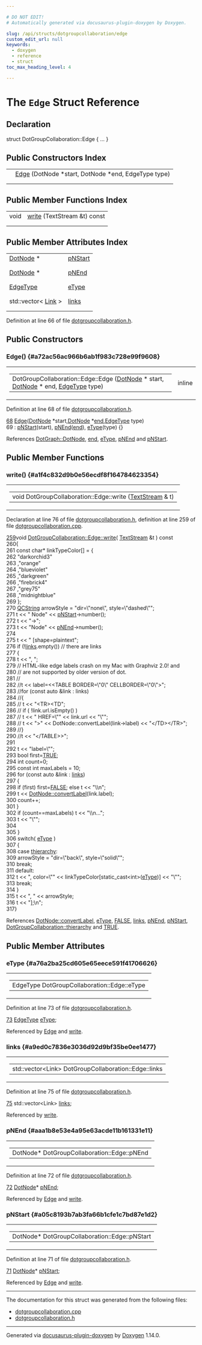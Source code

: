```yaml
---

# DO NOT EDIT!
# Automatically generated via docusaurus-plugin-doxygen by Doxygen.

slug: /api/structs/dotgroupcollaboration/edge
custom_edit_url: null
keywords:
  - doxygen
  - reference
  - struct
toc_max_heading_level: 4

---
```


<div class="doxyPage">

# The `Edge` Struct Reference



## Declaration

<div class="doxyDeclaration">
struct DotGroupCollaboration::Edge { ... }
</div>

## Public Constructors Index

<table class="doxyMembersIndex">

<tr class="doxyMemberIndexItem">
<td class="doxyMemberIndexItemType" align="left" valign="top"></td>
<td class="doxyMemberIndexItemName" align="left" valign="top"><a href="#a72ac56ac966b6ab1f983c728e99f9608">Edge</a> (DotNode *start, DotNode *end, EdgeType type)</td>
</tr>
<tr class="doxyMemberIndexDescription">
<td class="doxyMemberIndexDescriptionLeft"></td>
<td class="doxyMemberIndexDescriptionRight">
</td>
</tr>
<tr class="doxyMemberIndexSeparator">
<td class="doxyMemberIndexSeparator" colspan="2"></td>
</tr>

</table>

## Public Member Functions Index

<table class="doxyMembersIndex">

<tr class="doxyMemberIndexItem">
<td class="doxyMemberIndexItemType" align="left" valign="top">void</td>
<td class="doxyMemberIndexItemName" align="left" valign="top"><a href="#a1f4c832d9b0e56ecdf8f164784623354">write</a> (TextStream &amp;t) const</td>
</tr>
<tr class="doxyMemberIndexDescription">
<td class="doxyMemberIndexDescriptionLeft"></td>
<td class="doxyMemberIndexDescriptionRight">
</td>
</tr>
<tr class="doxyMemberIndexSeparator">
<td class="doxyMemberIndexSeparator" colspan="2"></td>
</tr>

</table>

## Public Member Attributes Index

<table class="doxyMembersIndex">

<tr class="doxyMemberIndexItem">
<td class="doxyMemberIndexItemType" align="left" valign="top"><a href="/web-doxygen/docs/api/classes/dotnode">DotNode</a> *</td>
<td class="doxyMemberIndexItemName" align="left" valign="top"><a href="#a05c8193b7ab3fa66b1cfe1c7bd87e1d2">pNStart</a></td>
</tr>
<tr class="doxyMemberIndexDescription">
<td class="doxyMemberIndexDescriptionLeft"></td>
<td class="doxyMemberIndexDescriptionRight">
</td>
</tr>
<tr class="doxyMemberIndexSeparator">
<td class="doxyMemberIndexSeparator" colspan="2"></td>
</tr>

<tr class="doxyMemberIndexItem">
<td class="doxyMemberIndexItemType" align="left" valign="top"><a href="/web-doxygen/docs/api/classes/dotnode">DotNode</a> *</td>
<td class="doxyMemberIndexItemName" align="left" valign="top"><a href="#aaa1b8e53e4a95e63acde11b161331e11">pNEnd</a></td>
</tr>
<tr class="doxyMemberIndexDescription">
<td class="doxyMemberIndexDescriptionLeft"></td>
<td class="doxyMemberIndexDescriptionRight">
</td>
</tr>
<tr class="doxyMemberIndexSeparator">
<td class="doxyMemberIndexSeparator" colspan="2"></td>
</tr>

<tr class="doxyMemberIndexItem">
<td class="doxyMemberIndexItemType" align="left" valign="top"><a href="/web-doxygen/docs/api/classes/dotgroupcollaboration/#ab83aa11b8617398a50923c04c2541624">EdgeType</a></td>
<td class="doxyMemberIndexItemName" align="left" valign="top"><a href="#a76a2ba25cd605e65eece591f41706626">eType</a></td>
</tr>
<tr class="doxyMemberIndexDescription">
<td class="doxyMemberIndexDescriptionLeft"></td>
<td class="doxyMemberIndexDescriptionRight">
</td>
</tr>
<tr class="doxyMemberIndexSeparator">
<td class="doxyMemberIndexSeparator" colspan="2"></td>
</tr>

<tr class="doxyMemberIndexItem">
<td class="doxyMemberIndexItemType" align="left" valign="top">std::vector&lt; <a href="/web-doxygen/docs/api/structs/dotgroupcollaboration/link">Link</a> &gt;</td>
<td class="doxyMemberIndexItemName" align="left" valign="top"><a href="#a9ed0c7836e3036d92d9bf35be0ee1477">links</a></td>
</tr>
<tr class="doxyMemberIndexDescription">
<td class="doxyMemberIndexDescriptionLeft"></td>
<td class="doxyMemberIndexDescriptionRight">
</td>
</tr>
<tr class="doxyMemberIndexSeparator">
<td class="doxyMemberIndexSeparator" colspan="2"></td>
</tr>

</table>


<p>Definition at line 66 of file <a href="/web-doxygen/docs/api/files/src/dotgroupcollaboration-h">dotgroupcollaboration.h</a>.</p>


<div class="doxySectionDef">

## Public Constructors

### Edge() {#a72ac56ac966b6ab1f983c728e99f9608}

<div class="doxyMemberItem">
<div class="doxyMemberProto">
<table class="doxyMemberLabels">
<tr class="doxyMemberLabels">
<td class="doxyMemberLabelsLeft">
<table class="doxyMemberName">
<tr>
<td class="doxyMemberName">DotGroupCollaboration::Edge::Edge (<a href="/web-doxygen/docs/api/classes/dotnode">DotNode</a> * start, <a href="/web-doxygen/docs/api/classes/dotnode">DotNode</a> * end, <a href="/web-doxygen/docs/api/classes/dotgroupcollaboration/#ab83aa11b8617398a50923c04c2541624">EdgeType</a> type)</td>
</tr>
</table>
</td>
<td class="doxyMemberLabelsRight">
<span class="doxyMemberLabels">
<span class="doxyMemberLabel inline">inline</span>
</span>
</td>
</tr>
</table>
</div>
<div class="doxyMemberDoc">



<p>Definition at line 68 of file <a href="/web-doxygen/docs/api/files/src/dotgroupcollaboration-h">dotgroupcollaboration.h</a>.</p>


<div class="doxyProgramListing">

<div class="doxyCodeLine"><span class="doxyLineNumber"><a href="#a72ac56ac966b6ab1f983c728e99f9608">68</a></span><span class="doxyLineContent"><span class="doxyHighlight">      <a href="#a72ac56ac966b6ab1f983c728e99f9608">Edge</a>(<a href="/web-doxygen/docs/api/classes/dotgraph/#aef4faee1d16e4f21bb649b73001e3261">DotNode</a> *start,<a href="/web-doxygen/docs/api/classes/dotgraph/#aef4faee1d16e4f21bb649b73001e3261">DotNode</a> *<a href="/web-doxygen/docs/api/files/src/dir-cpp/#ad0550a128905c4e07b633d437992b002">end</a>,<a href="/web-doxygen/docs/api/classes/dotgroupcollaboration/#ab83aa11b8617398a50923c04c2541624">EdgeType</a> type)</span></span></div>
<div class="doxyCodeLine"><span class="doxyLineNumber">69</span><span class="doxyLineContent"><span class="doxyHighlight">        : <a href="#a05c8193b7ab3fa66b1cfe1c7bd87e1d2">pNStart</a>(start), <a href="#aaa1b8e53e4a95e63acde11b161331e11">pNEnd</a>(<a href="/web-doxygen/docs/api/files/src/dir-cpp/#ad0550a128905c4e07b633d437992b002">end</a>), <a href="#a76a2ba25cd605e65eece591f41706626">eType</a>(type) {}</span></span></div>

</div>


<p>References <a href="/web-doxygen/docs/api/classes/dotgraph/#aef4faee1d16e4f21bb649b73001e3261">DotGraph::DotNode</a>, <a href="/web-doxygen/docs/api/files/src/dir-cpp/#ad0550a128905c4e07b633d437992b002">end</a>, <a href="#a76a2ba25cd605e65eece591f41706626">eType</a>, <a href="#aaa1b8e53e4a95e63acde11b161331e11">pNEnd</a> and <a href="#a05c8193b7ab3fa66b1cfe1c7bd87e1d2">pNStart</a>.</p>

</div>
</div>

</div>

<div class="doxySectionDef">

## Public Member Functions

### write() {#a1f4c832d9b0e56ecdf8f164784623354}

<div class="doxyMemberItem">
<div class="doxyMemberProto">
<table class="doxyMemberLabels">
<tr class="doxyMemberLabels">
<td class="doxyMemberLabelsLeft">
<table class="doxyMemberName">
<tr>
<td class="doxyMemberName">void DotGroupCollaboration::Edge::write (<a href="/web-doxygen/docs/api/classes/textstream">TextStream</a> &amp; t)</td>
</tr>
</table>
</td>
</tr>
</table>
</div>
<div class="doxyMemberDoc">



<p>Declaration at line 76 of file <a href="/web-doxygen/docs/api/files/src/dotgroupcollaboration-h">dotgroupcollaboration.h</a>, definition at line 259 of file <a href="/web-doxygen/docs/api/files/src/dotgroupcollaboration-cpp">dotgroupcollaboration.cpp</a>.</p>


<div class="doxyProgramListing">

<div class="doxyCodeLine"><span class="doxyLineNumber"><a href="#a1f4c832d9b0e56ecdf8f164784623354">259</a></span><span class="doxyLineContent"><span class="doxyHighlightKeywordType">void</span><span class="doxyHighlight"> <a href="#a1f4c832d9b0e56ecdf8f164784623354">DotGroupCollaboration::Edge::write</a>( <a href="/web-doxygen/docs/api/classes/textstream">TextStream</a> &amp;t )</span><span class="doxyHighlightKeyword"> const</span></span></div>
<div class="doxyCodeLine"><span class="doxyLineNumber">260</span><span class="doxyLineContent"><span class="doxyHighlight">{</span></span></div>
<div class="doxyCodeLine"><span class="doxyLineNumber">261</span><span class="doxyLineContent"><span class="doxyHighlight">  </span><span class="doxyHighlightKeyword">const</span><span class="doxyHighlight"> </span><span class="doxyHighlightKeywordType">char</span><span class="doxyHighlight">* linkTypeColor[] = {</span></span></div>
<div class="doxyCodeLine"><span class="doxyLineNumber">262</span><span class="doxyLineContent"><span class="doxyHighlight">    </span><span class="doxyHighlightStringLiteral">"darkorchid3"</span></span></div>
<div class="doxyCodeLine"><span class="doxyLineNumber">263</span><span class="doxyLineContent"><span class="doxyHighlight">    ,</span><span class="doxyHighlightStringLiteral">"orange"</span></span></div>
<div class="doxyCodeLine"><span class="doxyLineNumber">264</span><span class="doxyLineContent"><span class="doxyHighlight">    ,</span><span class="doxyHighlightStringLiteral">"blueviolet"</span></span></div>
<div class="doxyCodeLine"><span class="doxyLineNumber">265</span><span class="doxyLineContent"><span class="doxyHighlight">    ,</span><span class="doxyHighlightStringLiteral">"darkgreen"</span></span></div>
<div class="doxyCodeLine"><span class="doxyLineNumber">266</span><span class="doxyLineContent"><span class="doxyHighlight">    ,</span><span class="doxyHighlightStringLiteral">"firebrick4"</span></span></div>
<div class="doxyCodeLine"><span class="doxyLineNumber">267</span><span class="doxyLineContent"><span class="doxyHighlight">    ,</span><span class="doxyHighlightStringLiteral">"grey75"</span></span></div>
<div class="doxyCodeLine"><span class="doxyLineNumber">268</span><span class="doxyLineContent"><span class="doxyHighlight">    ,</span><span class="doxyHighlightStringLiteral">"midnightblue"</span></span></div>
<div class="doxyCodeLine"><span class="doxyLineNumber">269</span><span class="doxyLineContent"><span class="doxyHighlight">  };</span></span></div>
<div class="doxyCodeLine"><span class="doxyLineNumber">270</span><span class="doxyLineContent"><span class="doxyHighlight">  <a href="/web-doxygen/docs/api/classes/qcstring">QCString</a> arrowStyle = </span><span class="doxyHighlightStringLiteral">"dir=\"none\", style=\"dashed\""</span><span class="doxyHighlight">;</span></span></div>
<div class="doxyCodeLine"><span class="doxyLineNumber">271</span><span class="doxyLineContent"><span class="doxyHighlight">  t &lt;&lt; </span><span class="doxyHighlightStringLiteral">"  Node"</span><span class="doxyHighlight"> &lt;&lt; <a href="#a05c8193b7ab3fa66b1cfe1c7bd87e1d2">pNStart</a>-&gt;number();</span></span></div>
<div class="doxyCodeLine"><span class="doxyLineNumber">272</span><span class="doxyLineContent"><span class="doxyHighlight">  t &lt;&lt; </span><span class="doxyHighlightStringLiteral">"-&gt;"</span><span class="doxyHighlight">;</span></span></div>
<div class="doxyCodeLine"><span class="doxyLineNumber">273</span><span class="doxyLineContent"><span class="doxyHighlight">  t &lt;&lt; </span><span class="doxyHighlightStringLiteral">"Node"</span><span class="doxyHighlight"> &lt;&lt; <a href="#aaa1b8e53e4a95e63acde11b161331e11">pNEnd</a>-&gt;number();</span></span></div>
<div class="doxyCodeLine"><span class="doxyLineNumber">274</span></div>
<div class="doxyCodeLine"><span class="doxyLineNumber">275</span><span class="doxyLineContent"><span class="doxyHighlight">  t &lt;&lt; </span><span class="doxyHighlightStringLiteral">" [shape=plaintext"</span><span class="doxyHighlight">;</span></span></div>
<div class="doxyCodeLine"><span class="doxyLineNumber">276</span><span class="doxyLineContent"><span class="doxyHighlight">  </span><span class="doxyHighlightKeywordFlow">if</span><span class="doxyHighlight"> (!<a href="#a9ed0c7836e3036d92d9bf35be0ee1477">links</a>.empty()) </span><span class="doxyHighlightComment">// there are links</span></span></div>
<div class="doxyCodeLine"><span class="doxyLineNumber">277</span><span class="doxyLineContent"><span class="doxyHighlight">  {</span></span></div>
<div class="doxyCodeLine"><span class="doxyLineNumber">278</span><span class="doxyLineContent"><span class="doxyHighlight">    t &lt;&lt; </span><span class="doxyHighlightStringLiteral">", "</span><span class="doxyHighlight">;</span></span></div>
<div class="doxyCodeLine"><span class="doxyLineNumber">279</span><span class="doxyLineContent"><span class="doxyHighlight">    </span><span class="doxyHighlightComment">// HTML-like edge labels crash on my Mac with Graphviz 2.0! and</span></span></div>
<div class="doxyCodeLine"><span class="doxyLineNumber">280</span><span class="doxyLineContent"><span class="doxyHighlight">    </span><span class="doxyHighlightComment">// are not supported by older version of dot.</span></span></div>
<div class="doxyCodeLine"><span class="doxyLineNumber">281</span><span class="doxyLineContent"><span class="doxyHighlight">    </span><span class="doxyHighlightComment">//</span></span></div>
<div class="doxyCodeLine"><span class="doxyLineNumber">282</span><span class="doxyLineContent"><span class="doxyHighlight">    </span><span class="doxyHighlightComment">//t &lt;&lt; label=&lt;&lt;TABLE BORDER=\"0\" CELLBORDER=\"0\"&gt;";</span></span></div>
<div class="doxyCodeLine"><span class="doxyLineNumber">283</span><span class="doxyLineContent"><span class="doxyHighlight">    </span><span class="doxyHighlightComment">//for (const auto &amp;link : links)</span></span></div>
<div class="doxyCodeLine"><span class="doxyLineNumber">284</span><span class="doxyLineContent"><span class="doxyHighlight">    </span><span class="doxyHighlightComment">//{</span></span></div>
<div class="doxyCodeLine"><span class="doxyLineNumber">285</span><span class="doxyLineContent"><span class="doxyHighlight">    </span><span class="doxyHighlightComment">//  t &lt;&lt; "&lt;TR&gt;&lt;TD";</span></span></div>
<div class="doxyCodeLine"><span class="doxyLineNumber">286</span><span class="doxyLineContent"><span class="doxyHighlight">    </span><span class="doxyHighlightComment">//  if ( !link.url.isEmpty() )</span></span></div>
<div class="doxyCodeLine"><span class="doxyLineNumber">287</span><span class="doxyLineContent"><span class="doxyHighlight">    </span><span class="doxyHighlightComment">//    t &lt;&lt; " HREF=\"" &lt;&lt; link.url &lt;&lt; "\"";</span></span></div>
<div class="doxyCodeLine"><span class="doxyLineNumber">288</span><span class="doxyLineContent"><span class="doxyHighlight">    </span><span class="doxyHighlightComment">//  t &lt;&lt; "&gt;" &lt;&lt; DotNode::convertLabel(link-&gt;label) &lt;&lt; "&lt;/TD&gt;&lt;/TR&gt;";</span></span></div>
<div class="doxyCodeLine"><span class="doxyLineNumber">289</span><span class="doxyLineContent"><span class="doxyHighlight">    </span><span class="doxyHighlightComment">//}</span></span></div>
<div class="doxyCodeLine"><span class="doxyLineNumber">290</span><span class="doxyLineContent"><span class="doxyHighlight">    </span><span class="doxyHighlightComment">//t &lt;&lt; "&lt;/TABLE&gt;&gt;";</span></span></div>
<div class="doxyCodeLine"><span class="doxyLineNumber">291</span></div>
<div class="doxyCodeLine"><span class="doxyLineNumber">292</span><span class="doxyLineContent"><span class="doxyHighlight">    t &lt;&lt; </span><span class="doxyHighlightStringLiteral">"label=\""</span><span class="doxyHighlight">;</span></span></div>
<div class="doxyCodeLine"><span class="doxyLineNumber">293</span><span class="doxyLineContent"><span class="doxyHighlight">    </span><span class="doxyHighlightKeywordType">bool</span><span class="doxyHighlight"> first=<a href="/web-doxygen/docs/api/files/src/qcstring-h/#aa8cecfc5c5c054d2875c03e77b7be15d">TRUE</a>;</span></span></div>
<div class="doxyCodeLine"><span class="doxyLineNumber">294</span><span class="doxyLineContent"><span class="doxyHighlight">    </span><span class="doxyHighlightKeywordType">int</span><span class="doxyHighlight"> count=0;</span></span></div>
<div class="doxyCodeLine"><span class="doxyLineNumber">295</span><span class="doxyLineContent"><span class="doxyHighlight">    </span><span class="doxyHighlightKeyword">const</span><span class="doxyHighlight"> </span><span class="doxyHighlightKeywordType">int</span><span class="doxyHighlight"> maxLabels = 10;</span></span></div>
<div class="doxyCodeLine"><span class="doxyLineNumber">296</span><span class="doxyLineContent"><span class="doxyHighlight">    </span><span class="doxyHighlightKeywordFlow">for</span><span class="doxyHighlight"> (</span><span class="doxyHighlightKeyword">const</span><span class="doxyHighlight"> </span><span class="doxyHighlightKeyword">auto</span><span class="doxyHighlight"> &amp;link : <a href="#a9ed0c7836e3036d92d9bf35be0ee1477">links</a>)</span></span></div>
<div class="doxyCodeLine"><span class="doxyLineNumber">297</span><span class="doxyLineContent"><span class="doxyHighlight">    {</span></span></div>
<div class="doxyCodeLine"><span class="doxyLineNumber">298</span><span class="doxyLineContent"><span class="doxyHighlight">      </span><span class="doxyHighlightKeywordFlow">if</span><span class="doxyHighlight"> (first) first=<a href="/web-doxygen/docs/api/files/src/qcstring-h/#aa93f0eb578d23995850d61f7d61c55c1">FALSE</a>; </span><span class="doxyHighlightKeywordFlow">else</span><span class="doxyHighlight"> t &lt;&lt; </span><span class="doxyHighlightStringLiteral">"\\n"</span><span class="doxyHighlight">;</span></span></div>
<div class="doxyCodeLine"><span class="doxyLineNumber">299</span><span class="doxyLineContent"><span class="doxyHighlight">      t &lt;&lt; <a href="/web-doxygen/docs/api/classes/dotnode/#a6bc845933b52f07e32502d844a9b2794">DotNode::convertLabel</a>(link.label);</span></span></div>
<div class="doxyCodeLine"><span class="doxyLineNumber">300</span><span class="doxyLineContent"><span class="doxyHighlight">      count++;</span></span></div>
<div class="doxyCodeLine"><span class="doxyLineNumber">301</span><span class="doxyLineContent"><span class="doxyHighlight">    }</span></span></div>
<div class="doxyCodeLine"><span class="doxyLineNumber">302</span><span class="doxyLineContent"><span class="doxyHighlight">    </span><span class="doxyHighlightKeywordFlow">if</span><span class="doxyHighlight"> (count==maxLabels) t &lt;&lt; </span><span class="doxyHighlightStringLiteral">"\\n..."</span><span class="doxyHighlight">;</span></span></div>
<div class="doxyCodeLine"><span class="doxyLineNumber">303</span><span class="doxyLineContent"><span class="doxyHighlight">    t &lt;&lt; </span><span class="doxyHighlightStringLiteral">"\""</span><span class="doxyHighlight">;</span></span></div>
<div class="doxyCodeLine"><span class="doxyLineNumber">304</span></div>
<div class="doxyCodeLine"><span class="doxyLineNumber">305</span><span class="doxyLineContent"><span class="doxyHighlight">  }</span></span></div>
<div class="doxyCodeLine"><span class="doxyLineNumber">306</span><span class="doxyLineContent"><span class="doxyHighlight">  </span><span class="doxyHighlightKeywordFlow">switch</span><span class="doxyHighlight">( <a href="#a76a2ba25cd605e65eece591f41706626">eType</a> )</span></span></div>
<div class="doxyCodeLine"><span class="doxyLineNumber">307</span><span class="doxyLineContent"><span class="doxyHighlight">  {</span></span></div>
<div class="doxyCodeLine"><span class="doxyLineNumber">308</span><span class="doxyLineContent"><span class="doxyHighlight">    </span><span class="doxyHighlightKeywordFlow">case</span><span class="doxyHighlight"> <a href="/web-doxygen/docs/api/classes/dotgroupcollaboration/#ab83aa11b8617398a50923c04c2541624a6e085e15ff653f37b1923a3c3053d11b">thierarchy</a>:</span></span></div>
<div class="doxyCodeLine"><span class="doxyLineNumber">309</span><span class="doxyLineContent"><span class="doxyHighlight">      arrowStyle = </span><span class="doxyHighlightStringLiteral">"dir=\"back\", style=\"solid\""</span><span class="doxyHighlight">;</span></span></div>
<div class="doxyCodeLine"><span class="doxyLineNumber">310</span><span class="doxyLineContent"><span class="doxyHighlight">      </span><span class="doxyHighlightKeywordFlow">break</span><span class="doxyHighlight">;</span></span></div>
<div class="doxyCodeLine"><span class="doxyLineNumber">311</span><span class="doxyLineContent"><span class="doxyHighlight">    </span><span class="doxyHighlightKeywordFlow">default</span><span class="doxyHighlight">:</span></span></div>
<div class="doxyCodeLine"><span class="doxyLineNumber">312</span><span class="doxyLineContent"><span class="doxyHighlight">      t &lt;&lt; </span><span class="doxyHighlightStringLiteral">", color=\""</span><span class="doxyHighlight"> &lt;&lt; linkTypeColor[</span><span class="doxyHighlightKeyword">static_cast&lt;</span><span class="doxyHighlightKeywordType">int</span><span class="doxyHighlightKeyword">&gt;</span><span class="doxyHighlight">(<a href="#a76a2ba25cd605e65eece591f41706626">eType</a>)] &lt;&lt; </span><span class="doxyHighlightStringLiteral">"\""</span><span class="doxyHighlight">;</span></span></div>
<div class="doxyCodeLine"><span class="doxyLineNumber">313</span><span class="doxyLineContent"><span class="doxyHighlight">      </span><span class="doxyHighlightKeywordFlow">break</span><span class="doxyHighlight">;</span></span></div>
<div class="doxyCodeLine"><span class="doxyLineNumber">314</span><span class="doxyLineContent"><span class="doxyHighlight">  }</span></span></div>
<div class="doxyCodeLine"><span class="doxyLineNumber">315</span><span class="doxyLineContent"><span class="doxyHighlight">  t &lt;&lt; </span><span class="doxyHighlightStringLiteral">", "</span><span class="doxyHighlight"> &lt;&lt; arrowStyle;</span></span></div>
<div class="doxyCodeLine"><span class="doxyLineNumber">316</span><span class="doxyLineContent"><span class="doxyHighlight">  t &lt;&lt; </span><span class="doxyHighlightStringLiteral">"];\n"</span><span class="doxyHighlight">;</span></span></div>
<div class="doxyCodeLine"><span class="doxyLineNumber">317</span><span class="doxyLineContent"><span class="doxyHighlight">}</span></span></div>

</div>


<p>References <a href="/web-doxygen/docs/api/classes/dotnode/#a6bc845933b52f07e32502d844a9b2794">DotNode::convertLabel</a>, <a href="#a76a2ba25cd605e65eece591f41706626">eType</a>, <a href="/web-doxygen/docs/api/files/src/qcstring-h/#aa93f0eb578d23995850d61f7d61c55c1">FALSE</a>, <a href="#a9ed0c7836e3036d92d9bf35be0ee1477">links</a>, <a href="#aaa1b8e53e4a95e63acde11b161331e11">pNEnd</a>, <a href="#a05c8193b7ab3fa66b1cfe1c7bd87e1d2">pNStart</a>, <a href="/web-doxygen/docs/api/classes/dotgroupcollaboration/#ab83aa11b8617398a50923c04c2541624a6e085e15ff653f37b1923a3c3053d11b">DotGroupCollaboration::thierarchy</a> and <a href="/web-doxygen/docs/api/files/src/qcstring-h/#aa8cecfc5c5c054d2875c03e77b7be15d">TRUE</a>.</p>

</div>
</div>

</div>

<div class="doxySectionDef">

## Public Member Attributes

### eType {#a76a2ba25cd605e65eece591f41706626}

<div class="doxyMemberItem">
<div class="doxyMemberProto">
<table class="doxyMemberLabels">
<tr class="doxyMemberLabels">
<td class="doxyMemberLabelsLeft">
<table class="doxyMemberName">
<tr>
<td class="doxyMemberName">EdgeType DotGroupCollaboration::Edge::eType</td>
</tr>
</table>
</td>
</tr>
</table>
</div>
<div class="doxyMemberDoc">



<p>Definition at line 73 of file <a href="/web-doxygen/docs/api/files/src/dotgroupcollaboration-h">dotgroupcollaboration.h</a>.</p>


<div class="doxyProgramListing">

<div class="doxyCodeLine"><span class="doxyLineNumber"><a href="#a76a2ba25cd605e65eece591f41706626">73</a></span><span class="doxyLineContent"><span class="doxyHighlight">      <a href="/web-doxygen/docs/api/classes/dotgroupcollaboration/#ab83aa11b8617398a50923c04c2541624">EdgeType</a> <a href="#a76a2ba25cd605e65eece591f41706626">eType</a>;</span></span></div>

</div>


<p>Referenced by <a href="#a72ac56ac966b6ab1f983c728e99f9608">Edge</a> and <a href="#a1f4c832d9b0e56ecdf8f164784623354">write</a>.</p>

</div>
</div>

### links {#a9ed0c7836e3036d92d9bf35be0ee1477}

<div class="doxyMemberItem">
<div class="doxyMemberProto">
<table class="doxyMemberLabels">
<tr class="doxyMemberLabels">
<td class="doxyMemberLabelsLeft">
<table class="doxyMemberName">
<tr>
<td class="doxyMemberName">std::vector&lt;Link&gt; DotGroupCollaboration::Edge::links</td>
</tr>
</table>
</td>
</tr>
</table>
</div>
<div class="doxyMemberDoc">



<p>Definition at line 75 of file <a href="/web-doxygen/docs/api/files/src/dotgroupcollaboration-h">dotgroupcollaboration.h</a>.</p>


<div class="doxyProgramListing">

<div class="doxyCodeLine"><span class="doxyLineNumber"><a href="#a9ed0c7836e3036d92d9bf35be0ee1477">75</a></span><span class="doxyLineContent"><span class="doxyHighlight">      std::vector&lt;Link&gt; <a href="#a9ed0c7836e3036d92d9bf35be0ee1477">links</a>;</span></span></div>

</div>


<p>Referenced by <a href="#a1f4c832d9b0e56ecdf8f164784623354">write</a>.</p>

</div>
</div>

### pNEnd {#aaa1b8e53e4a95e63acde11b161331e11}

<div class="doxyMemberItem">
<div class="doxyMemberProto">
<table class="doxyMemberLabels">
<tr class="doxyMemberLabels">
<td class="doxyMemberLabelsLeft">
<table class="doxyMemberName">
<tr>
<td class="doxyMemberName">DotNode* DotGroupCollaboration::Edge::pNEnd</td>
</tr>
</table>
</td>
</tr>
</table>
</div>
<div class="doxyMemberDoc">



<p>Definition at line 72 of file <a href="/web-doxygen/docs/api/files/src/dotgroupcollaboration-h">dotgroupcollaboration.h</a>.</p>


<div class="doxyProgramListing">

<div class="doxyCodeLine"><span class="doxyLineNumber"><a href="#aaa1b8e53e4a95e63acde11b161331e11">72</a></span><span class="doxyLineContent"><span class="doxyHighlight">      <a href="/web-doxygen/docs/api/classes/dotgraph/#aef4faee1d16e4f21bb649b73001e3261">DotNode</a>* <a href="#aaa1b8e53e4a95e63acde11b161331e11">pNEnd</a>;</span></span></div>

</div>


<p>Referenced by <a href="#a72ac56ac966b6ab1f983c728e99f9608">Edge</a> and <a href="#a1f4c832d9b0e56ecdf8f164784623354">write</a>.</p>

</div>
</div>

### pNStart {#a05c8193b7ab3fa66b1cfe1c7bd87e1d2}

<div class="doxyMemberItem">
<div class="doxyMemberProto">
<table class="doxyMemberLabels">
<tr class="doxyMemberLabels">
<td class="doxyMemberLabelsLeft">
<table class="doxyMemberName">
<tr>
<td class="doxyMemberName">DotNode* DotGroupCollaboration::Edge::pNStart</td>
</tr>
</table>
</td>
</tr>
</table>
</div>
<div class="doxyMemberDoc">



<p>Definition at line 71 of file <a href="/web-doxygen/docs/api/files/src/dotgroupcollaboration-h">dotgroupcollaboration.h</a>.</p>


<div class="doxyProgramListing">

<div class="doxyCodeLine"><span class="doxyLineNumber"><a href="#a05c8193b7ab3fa66b1cfe1c7bd87e1d2">71</a></span><span class="doxyLineContent"><span class="doxyHighlight">      <a href="/web-doxygen/docs/api/classes/dotgraph/#aef4faee1d16e4f21bb649b73001e3261">DotNode</a>* <a href="#a05c8193b7ab3fa66b1cfe1c7bd87e1d2">pNStart</a>;</span></span></div>

</div>


<p>Referenced by <a href="#a72ac56ac966b6ab1f983c728e99f9608">Edge</a> and <a href="#a1f4c832d9b0e56ecdf8f164784623354">write</a>.</p>

</div>
</div>

</div>

<hr/>

The documentation for this struct was generated from the following files:

<ul>
<li><a href="/web-doxygen/docs/api/files/src/dotgroupcollaboration-cpp">dotgroupcollaboration.cpp</a></li>
<li><a href="/web-doxygen/docs/api/files/src/dotgroupcollaboration-h">dotgroupcollaboration.h</a></li>
</ul>

<hr/>

<p class="doxyGeneratedBy">Generated via <a href="https://github.com/xpack/docusaurus-plugin-doxygen">docusaurus-plugin-doxygen</a> by <a href="https://www.doxygen.nl">Doxygen</a> 1.14.0.</p>

</div>
